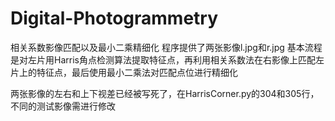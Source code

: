 # Digital-Photogrammetry
相关系数影像匹配以及最小二乘精细化
程序提供了两张影像l.jpg和r.jpg
基本流程是对左片用Harris角点检测算法提取特征点，再利用相关系数法在右影像上匹配左片上的特征点，最后使用最小二乘法对匹配点位进行精细化

两张影像的左右和上下视差已经被写死了，在HarrisCorner.py的304和305行，不同的测试影像需进行修改
